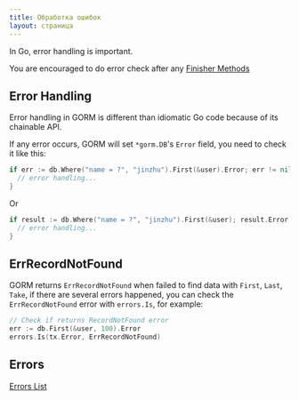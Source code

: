 ```yaml
---
title: Обработка ошибок
layout: страница
---
```


In Go, error handling is important.

You are encouraged to do error check after any [Finisher Methods](https://github.com/go-gorm/gorm/blob/master/finisher_api.go)

## Error Handling

Error handling in GORM is different than idiomatic Go code because of its chainable API.

If any error occurs, GORM will set `*gorm.DB`'s `Error` field, you need to check it like this:

```go
if err := db.Where("name = ?", "jinzhu").First(&user).Error; err != nil {
  // error handling...
}
```

Or

```go
if result := db.Where("name = ?", "jinzhu").First(&user); result.Error != nil {
  // error handling...
}
```

## ErrRecordNotFound

GORM returns `ErrRecordNotFound` when failed to find data with `First`, `Last`, `Take`, if there are several errors happened, you can check the `ErrRecordNotFound` error with `errors.Is`, for example:

```go
// Check if returns RecordNotFound error
err := db.First(&user, 100).Error
errors.Is(tx.Error, ErrRecordNotFound)
```

## Errors

[Errors List](https://github.com/go-gorm/gorm/blob/master/errors.go)
